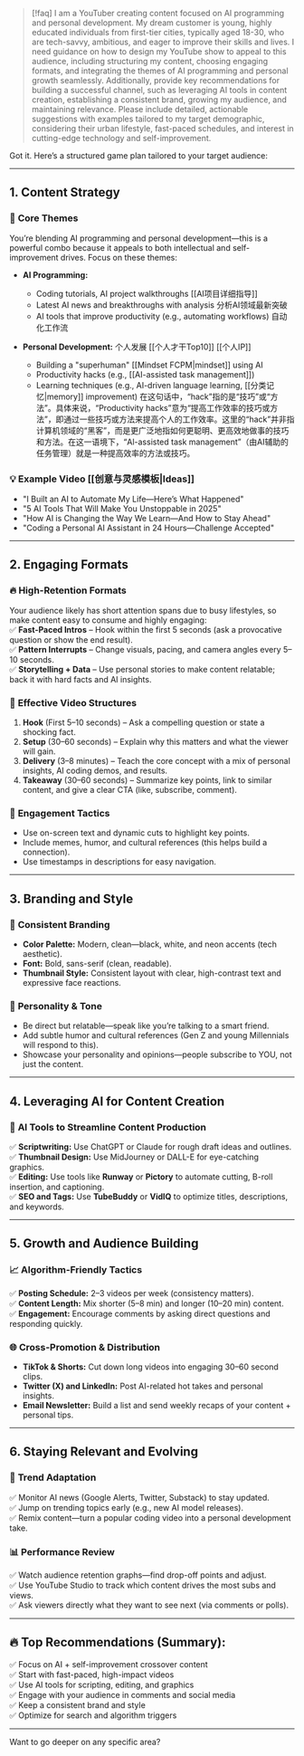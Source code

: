 > [!faq]
> I am a YouTuber creating content focused on AI programming and personal development. My dream customer is young, highly educated individuals from first-tier cities, typically aged 18-30, who are tech-savvy, ambitious, and eager to improve their skills and lives. I need guidance on how to design my YouTube show to appeal to this audience, including structuring my content, choosing engaging formats, and integrating the themes of AI programming and personal growth seamlessly. Additionally, provide key recommendations for building a successful channel, such as leveraging AI tools in content creation, establishing a consistent brand, growing my audience, and maintaining relevance. Please include detailed, actionable suggestions with examples tailored to my target demographic, considering their urban lifestyle, fast-paced schedules, and interest in cutting-edge technology and self-improvement.

Got it. Here’s a structured game plan tailored to your target audience:

---

## **1. Content Strategy**

### 🎯 **Core Themes**

You’re blending AI programming and personal development—this is a powerful combo because it appeals to both intellectual and self-improvement drives. Focus on these themes:

- **AI Programming:**
    
    - Coding tutorials, AI project walkthroughs [[AI项目详细指导]] 
    - Latest AI news and breakthroughs with analysis 分析AI领域最新突破
    - AI tools that improve productivity (e.g., automating workflows) 自动化工作流
- **Personal Development:** 个人发展 [[个人才干Top10]] [[个人IP]]
    
    - Building a "superhuman" [[Mindset FCPM|mindset]] using AI 
    - Productivity hacks (e.g., [[AI-assisted task management]])
    - Learning techniques (e.g., AI-driven language learning, [[分类记忆|memory]] improvement)
在这句话中，“hack”指的是“技巧”或“方法”。具体来说，“Productivity hacks”意为“提高工作效率的技巧或方法”，即通过一些技巧或方法来提高个人的工作效率。这里的“hack”并非指计算机领域的“黑客”，而是更广泛地指如何更聪明、更高效地做事的技巧和方法。在这一语境下，“Al-assisted task management”（由AI辅助的任务管理）就是一种提高效率的方法或技巧。
### 💡 **Example Video [[创意与灵感模板|Ideas]]**

- "I Built an AI to Automate My Life—Here’s What Happened"
- "5 AI Tools That Will Make You Unstoppable in 2025"
- "How AI is Changing the Way We Learn—And How to Stay Ahead"
- "Coding a Personal AI Assistant in 24 Hours—Challenge Accepted"

---

## **2. Engaging Formats**

### 🔥 **High-Retention Formats**

Your audience likely has short attention spans due to busy lifestyles, so make content easy to consume and highly engaging:  
✅ **Fast-Paced Intros** – Hook within the first 5 seconds (ask a provocative question or show the end result).  
✅ **Pattern Interrupts** – Change visuals, pacing, and camera angles every 5–10 seconds.  
✅ **Storytelling + Data** – Use personal stories to make content relatable; back it with hard facts and AI insights.

### 🚀 **Effective Video Structures**

1. **Hook** (First 5–10 seconds) – Ask a compelling question or state a shocking fact.
2. **Setup** (30–60 seconds) – Explain why this matters and what the viewer will gain.
3. **Delivery** (3–8 minutes) – Teach the core concept with a mix of personal insights, AI coding demos, and results.
4. **Takeaway** (30–60 seconds) – Summarize key points, link to similar content, and give a clear CTA (like, subscribe, comment).

### 🎥 **Engagement Tactics**

- Use on-screen text and dynamic cuts to highlight key points.
- Include memes, humor, and cultural references (this helps build a connection).
- Use timestamps in descriptions for easy navigation.

---

## **3. Branding and Style**

### 🎯 **Consistent Branding**

- **Color Palette:** Modern, clean—black, white, and neon accents (tech aesthetic).
- **Font:** Bold, sans-serif (clean, readable).
- **Thumbnail Style:** Consistent layout with clear, high-contrast text and expressive face reactions.

### 🎯 **Personality & Tone**

- Be direct but relatable—speak like you’re talking to a smart friend.
- Add subtle humor and cultural references (Gen Z and young Millennials will respond to this).
- Showcase your personality and opinions—people subscribe to YOU, not just the content.

---

## **4. Leveraging AI for Content Creation**

### 🤖 **AI Tools to Streamline Content Production**

✅ **Scriptwriting:** Use ChatGPT or Claude for rough draft ideas and outlines.  
✅ **Thumbnail Design:** Use MidJourney or DALL-E for eye-catching graphics.  
✅ **Editing:** Use tools like **Runway** or **Pictory** to automate cutting, B-roll insertion, and captioning.  
✅ **SEO and Tags:** Use **TubeBuddy** or **VidIQ** to optimize titles, descriptions, and keywords.

---

## **5. Growth and Audience Building**

### 📈 **Algorithm-Friendly Tactics**

✅ **Posting Schedule:** 2–3 videos per week (consistency matters).  
✅ **Content Length:** Mix shorter (5–8 min) and longer (10–20 min) content.  
✅ **Engagement:** Encourage comments by asking direct questions and responding quickly.

### 🌐 **Cross-Promotion & Distribution**

- **TikTok & Shorts:** Cut down long videos into engaging 30–60 second clips.
- **Twitter (X) and LinkedIn:** Post AI-related hot takes and personal insights.
- **Email Newsletter:** Build a list and send weekly recaps of your content + personal tips.

---

## **6. Staying Relevant and Evolving**

### 🔄 **Trend Adaptation**

✅ Monitor AI news (Google Alerts, Twitter, Substack) to stay updated.  
✅ Jump on trending topics early (e.g., new AI model releases).  
✅ Remix content—turn a popular coding video into a personal development take.

### 📊 **Performance Review**

✅ Watch audience retention graphs—find drop-off points and adjust.  
✅ Use YouTube Studio to track which content drives the most subs and views.  
✅ Ask viewers directly what they want to see next (via comments or polls).

---

## 🔥 **Top Recommendations (Summary):**

✅ Focus on AI + self-improvement crossover content  
✅ Start with fast-paced, high-impact videos  
✅ Use AI tools for scripting, editing, and graphics  
✅ Engage with your audience in comments and social media  
✅ Keep a consistent brand and style  
✅ Optimize for search and algorithm triggers

---

Want to go deeper on any specific area?